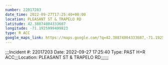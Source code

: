 ```yaml
---
number: 22017203
date_time: 2022-09-27T17:25:40+00:00
location: PLEASANT ST & TRAPELO RD
latitude: 42.38874004333687
longitude: -71.1925999499823
type: R ACC
google_maps_link: https://maps.google.com/?q=42.38874004333687,-71.1925999499823
---
```


;;;Incident #: 22017203   Date: 2022-09-27 17:25:40   Type: PAST H+R ACC;;;Location: PLEASANT ST & TRAPELO RD;;;;;;
